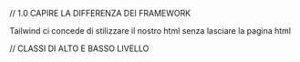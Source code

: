 // 1.0 CAPIRE LA DIFFERENZA DEI FRAMEWORK 

Tailwind ci concede di stilizzare il nostro html senza lasciare la pagina html 


// CLASSI DI ALTO E BASSO LIVELLO 
